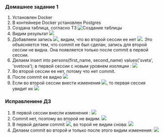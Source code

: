 ### Домашнее задание 1 ###
1. Установлен Docker
1. В контейнере Docker установлен Postgres
1. Создана таблица, согласно ТЗ ![Создание таблицы](Read_committed1.jpg)
1. Видим результат ![](Insert_result.jpg)
1. Добавляем запись ![](Insert_3_row.jpg), видим, что во второй сессии ее нет ![](read_cometted_2_conn.jpg). Это объясняется тем, что commit не был сделан, запись для второй сессии не видна. Она появляется только после  commit в первой сессии. 
1. Делаем insert into persons(first_name, second_name) values('sveta', 'svetova'); в первой сессии с новым уровнем изоляции : ![](repeatable_read.jpg)
1. Во второй сессии ее нет, потому что нет commit.
1. После commit ее видно ![](repeatable_read2_after_commit.jpg)
1. Если во второй сессии внести изменения ![](update_repeat.jpg), то первая сессия увидит их ![](update_repeat2.jpg)

### Исправленине ДЗ ###
1. В первой сессии внесли изменения : ![](repeatable_read_1s_ins.jpg)
1. Commit нет, поэтому во второй не видим: ![](repeatable_read_1s_com_2s_notview.jpg)
1. В первой делаем commit ![](reapeatable_read_1s_commit.jpg), во торой не видим снова: ![](repeatable_read_1s_com_2s_notview.jpg)
1. Делаем commit во второй и только после этого видим изменения: ![](repeatable_read_2s_com_view.jpg)
 





